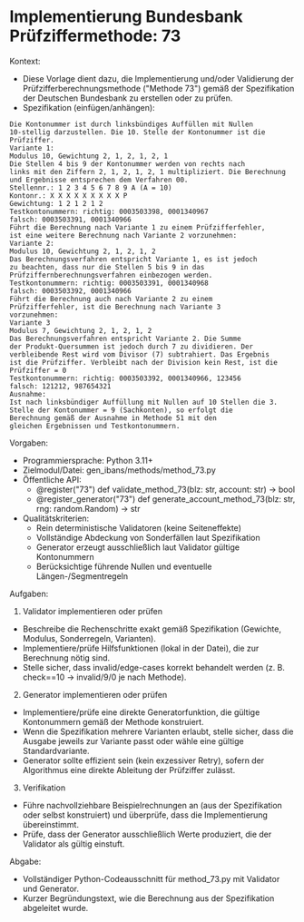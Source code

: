 # Implementierung Bundesbank Prüfziffermethode: 73

Kontext:
- Diese Vorlage dient dazu, die Implementierung und/oder Validierung der Prüfzifferberechnungsmethode ("Methode 73") gemäß der Spezifikation der Deutschen Bundesbank zu erstellen oder zu prüfen.
- Spezifikation (einfügen/anhängen):

```Text
Die Kontonummer ist durch linksbündiges Auffüllen mit Nullen
10-stellig darzustellen. Die 10. Stelle der Kontonummer ist die
Prüfziffer.
Variante 1:
Modulus 10, Gewichtung 2, 1, 2, 1, 2, 1
Die Stellen 4 bis 9 der Kontonummer werden von rechts nach
links mit den Ziffern 2, 1, 2, 1, 2, 1 multipliziert. Die Berechnung
und Ergebnisse entsprechen dem Verfahren 00.
Stellennr.: 1 2 3 4 5 6 7 8 9 A (A = 10)
Kontonr.: X X X X X X X X X P
Gewichtung: 1 2 1 2 1 2
Testkontonummern: richtig: 0003503398, 0001340967
falsch: 0003503391, 0001340966
Führt die Berechnung nach Variante 1 zu einem Prüfzifferfehler,
ist eine weitere Berechnung nach Variante 2 vorzunehmen:
Variante 2:
Modulus 10, Gewichtung 2, 1, 2, 1, 2
Das Berechnungsverfahren entspricht Variante 1, es ist jedoch
zu beachten, dass nur die Stellen 5 bis 9 in das
Prüfziffernberechnungsverfahren einbezogen werden.
Testkontonummern: richtig: 0003503391, 0001340968
falsch: 0003503392, 0001340966
Führt die Berechnung auch nach Variante 2 zu einem
Prüfzifferfehler, ist die Berechnung nach Variante 3
vorzunehmen:
Variante 3
Modulus 7, Gewichtung 2, 1, 2, 1, 2
Das Berechnungsverfahren entspricht Variante 2. Die Summe
der Produkt-Quersummen ist jedoch durch 7 zu dividieren. Der
verbleibende Rest wird vom Divisor (7) subtrahiert. Das Ergebnis
ist die Prüfziffer. Verbleibt nach der Division kein Rest, ist die
Prüfziffer = 0
Testkontonummern: richtig: 0003503392, 0001340966, 123456
falsch: 121212, 987654321
Ausnahme:
Ist nach linksbündiger Auffüllung mit Nullen auf 10 Stellen die 3.
Stelle der Kontonummer = 9 (Sachkonten), so erfolgt die
Berechnung gemäß der Ausnahme in Methode 51 mit den
gleichen Ergebnissen und Testkontonummern.
```

Vorgaben:
- Programmiersprache: Python 3.11+
- Zielmodul/Datei: gen_ibans/methods/method_73.py
- Öffentliche API:
  - @register("73") def validate_method_73(blz: str, account: str) -> bool
  - @register_generator("73") def generate_account_method_73(blz: str, rng: random.Random) -> str
- Qualitätskriterien:
  - Rein deterministische Validatoren (keine Seiteneffekte)
  - Vollständige Abdeckung von Sonderfällen laut Spezifikation
  - Generator erzeugt ausschließlich laut Validator gültige Kontonummern
  - Berücksichtige führende Nullen und eventuelle Längen-/Segmentregeln

Aufgaben:
1) Validator implementieren oder prüfen
- Beschreibe die Rechenschritte exakt gemäß Spezifikation (Gewichte, Modulus, Sonderregeln, Varianten).
- Implementiere/prüfe Hilfsfunktionen (lokal in der Datei), die zur Berechnung nötig sind.
- Stelle sicher, dass invalid/edge-cases korrekt behandelt werden (z. B. check==10 -> invalid/9/0 je nach Methode).

2) Generator implementieren oder prüfen
- Implementiere/prüfe eine direkte Generatorfunktion, die gültige Kontonummern gemäß der Methode konstruiert.
- Wenn die Spezifikation mehrere Varianten erlaubt, stelle sicher, dass die Ausgabe jeweils zur Variante passt oder wähle eine gültige Standardvariante.
- Generator sollte effizient sein (kein exzessiver Retry), sofern der Algorithmus eine direkte Ableitung der Prüfziffer zulässt.

3) Verifikation
- Führe nachvollziehbare Beispielrechnungen an (aus der Spezifikation oder selbst konstruiert) und überprüfe, dass die Implementierung übereinstimmt.
- Prüfe, dass der Generator ausschließlich Werte produziert, die der Validator als gültig einstuft.

Abgabe:
- Vollständiger Python-Codeausschnitt für method_73.py mit Validator und Generator.
- Kurzer Begründungstext, wie die Berechnung aus der Spezifikation abgeleitet wurde.